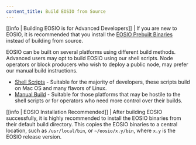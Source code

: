 ```yaml
---
content_title: Build EOSIO from Source
---
```


[[info | Building EOSIO is for Advanced Developers]]
| If you are new to EOSIO, it is recommended that you install the [EOSIO Prebuilt Binaries](../00_install-prebuilt-binaries.md) instead of building from source.

EOSIO can be built on several platforms using different build methods. Advanced users may opt to build EOSIO using our shell scripts. Node operators or block producers who wish to deploy a public node, may prefer our manual build instructions.

* [Shell Scripts](01_shell-scripts/index.md) - Suitable for the majority of developers, these scripts build on Mac OS and many flavors of Linux.
* [Manual Build](02_manual-build/index.md) - Suitable for those platforms that may be hostile to the shell scripts or for operators who need more control over their builds.

[[info | EOSIO Installation Recommended]]
| After building EOSIO successfully, it is highly recommended to install the EOSIO binaries from their default build directory. This copies the EOSIO binaries to a central location, such as `/usr/local/bin`, or `~/eosio/x.y/bin`, where `x.y` is the EOSIO release version.
